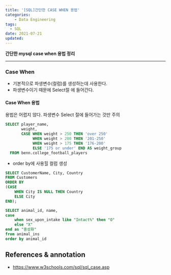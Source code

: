 ```yaml
---
title: '[SQL]간단한 CASE WHEN 용법'
categories:
    - Data Engineering
tags:
  - SQL
date: 2021-07-21
updated:
---
```


<!--

<center>Kaggle Customer Score Dataset</center>

- Machine Learning
- Statistics , Math
- Data Engineering
- Programming
- EDA & Visualization
- Preprocessing


#신경망이란 무엇인가?

https://www.youtube.com/watch?v=aircAruvnKk


#참고

https://cinema4dr12.tistory.com/1016?category=515283

https://www.kdnuggets.com/2021/07/top-python-data-science-interview-questions.html
-->

**간단한 mysql case when 용법 정리**

---

### Case When

- 기본적으로 파생변수(컬럼)를 생성하는데 사용한다.
- 파생변수이기 때문에 Select절 에 들어간다.

#### Case When 용법

용법은 어렵지 않다. 파생변수 Select 절에 들어가는 것만 주의

```sql
SELECT player_name,
       weight,
       CASE WHEN weight > 250 THEN 'over 250'
            WHEN weight > 200 THEN '201-250'
            WHEN weight > 175 THEN '176-200'
            ELSE '175 or under' END AS weight_group
  FROM benn.college_football_players
```

- order by에 사용힐 컬럼 생성

```sql
SELECT CustomerName, City, Country
FROM Customers
ORDER BY
(CASE
    WHEN City IS NULL THEN Country
    ELSE City
END);
```

```sql
SELECT animal_id, name,
case 
    when sex_upon_intake like "Intact%" then "O"
    else "X" 
end as "중성화"
from animal_ins
order by animal_id
```

**References & annotation**
---

- https://www.w3schools.com/sql/sql_case.asp
